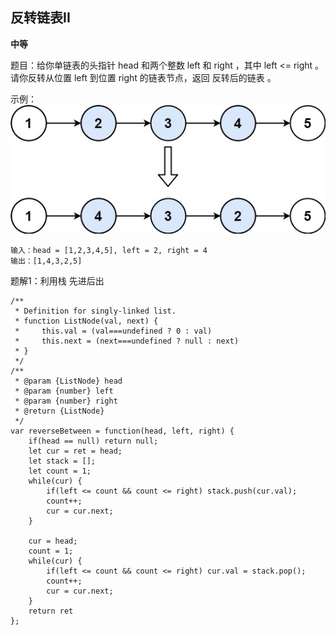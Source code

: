 ## 反转链表II

**中等**

题目：给你单链表的头指针 head 和两个整数 left 和 right ，其中 left <= right 。请你反转从位置 left 到位置 right 的链表节点，返回 反转后的链表 。

示例：![示例](../assets/images/rev2ex2.jpg)

```
输入：head = [1,2,3,4,5], left = 2, right = 4
输出：[1,4,3,2,5]
```

题解1：利用栈 先进后出

```
/**
 * Definition for singly-linked list.
 * function ListNode(val, next) {
 *     this.val = (val===undefined ? 0 : val)
 *     this.next = (next===undefined ? null : next)
 * }
 */
/**
 * @param {ListNode} head
 * @param {number} left
 * @param {number} right
 * @return {ListNode}
 */
var reverseBetween = function(head, left, right) {
    if(head == null) return null;
    let cur = ret = head;
    let stack = [];
    let count = 1;
    while(cur) {
        if(left <= count && count <= right) stack.push(cur.val);
        count++;
        cur = cur.next;
    }

    cur = head;
    count = 1;
    while(cur) {
        if(left <= count && count <= right) cur.val = stack.pop();
        count++;
        cur = cur.next;
    }
    return ret
};
```


